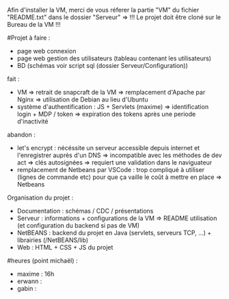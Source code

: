 Afin d'installer la VM, merci de vous réferer la partie "VM" du fichier "README.txt" dans le dossier "Serveur"
=> !!! Le projet doit être cloné sur le Bureau de la VM !!!



#Projet
à faire :
- page web connexion
- page web gestion des utilisateurs (tableau contenant les utilisateurs)
- BD (schémas voir script sql (dossier Serveur/Configuration))



fait :
- VM
    => retrait de snapcraft de la VM
    => remplacement d'Apache par Nginx
    => utilisation de Debian au lieu d'Ubuntu
- système d'authentification : JS + Servlets (maxime)
    => identification login + MDP / token
    => expiration des tokens après une periode d'inactivité



abandon :
- let's encrypt : nécéssite un serveur accessible depuis internet et l'enregistrer auprès d'un DNS => incompatible avec les méthodes de dev act
    => clés autosignées => requiert une validation dans le naviguateur
- remplacement de Netbeans par VSCode : trop compliqué à utiliser (lignes de commande etc) pour que ça vaille le coût à mettre en place
    => Netbeans



Organisation du projet :
- Documentation : schémas / CDC / présentations
- Serveur : informations + configurations de la VM
    => README utilisation (et configuration du backend si pas de VM)
- NetBEANS : backend du projet en Java (servlets, serveurs TCP, ...) + librairies (/NetBEANS/lib)
- Web : HTML + CSS + JS du projet


#heures (point michaël) :
- maxime : 16h
- erwann :
- gabin :
